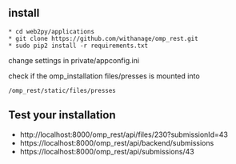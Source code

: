 ## install

```
* cd web2py/applications
* git clone https://github.com/withanage/omp_rest.git
* sudo pip2 install -r requirements.txt
```
change settings in private/appconfig.ini

check if the omp_installation files/presses is mounted into
```
/omp_rest/static/files/presses
```

## Test your installation

*  http://localhost:8000/omp_rest/api/files/230?submissionId=43
*  https://localhost:8000/omp_rest/api/backend/submissions
*  https://localhost:8000/omp_rest/api/submissions/43

